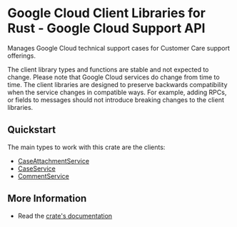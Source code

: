 # Google Cloud Client Libraries for Rust - Google Cloud Support API

<!-- Code generated by sidekick. DO NOT EDIT. -->


Manages Google Cloud technical support cases for Customer Care support
offerings.

The client library types and functions are stable and not expected to change.
Please note that Google Cloud services do change from time to time. The client
libraries are designed to preserve backwards compatibility when the service
changes in compatible ways. For example, adding RPCs, or fields to messages
should not introduce breaking changes to the client libraries.

## Quickstart

The main types to work with this crate are the clients:

- [CaseAttachmentService]
- [CaseService]
- [CommentService]

## More Information

- Read the [crate's documentation](https://docs.rs/google-cloud-support-v2/latest/google-cloud-support-v2)

[CaseAttachmentService]: https://docs.rs/google-cloud-support-v2/latest/google_cloud_support_v2/client/struct.CaseAttachmentService.html
[CaseService]: https://docs.rs/google-cloud-support-v2/latest/google_cloud_support_v2/client/struct.CaseService.html
[CommentService]: https://docs.rs/google-cloud-support-v2/latest/google_cloud_support_v2/client/struct.CommentService.html
